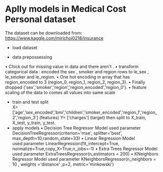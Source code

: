 # Aplly models in Medical Cost Personal dataset

The dataset can be downloaded from:
https://www.kaggle.com/mirichoi0218/insurance

- load dataset
  
- data prepossessing
  
•	Chick out for missing value in data and there aren’t .
•	transform categorical data :
	encoded the sex , smoker and region rows to le_sex , le_smoker and le_region.
•	One hot encoding in array that has region_encoded to 3 (region_0, region_1, region_2, region_3).
•	Finally dropped ('sex','smoker','region','region_encoded','region_0').
•	feature scaling of the data to comes all values into same scale
- train and test split  
	X= ['age','sex_encoded','bmi','children','smoker_encoded','region_1','region_2','region_3'] (features)
	Y= ['charges'] (target)
	then split to X_train, X_test, y_train, y_test.
- apply models 
•	Decision Tree Regressor Model
	 used parameter DecisionTreeRegressor(criterion='mse', splitter='best', max_depth=10,random_state=33)
•	Linear Regression Model  
	 used parameter LinearRegression(fit_intercept=True, normalize=True,copy_X=True,n_jobs=-1) 
•	Extra Trees Regressor Model
	used parameter ExtraTreesRegressor(n_estimators = 200)
•	KNeighbors Regressor Model
	used parameter KNeighborsRegressor(n_neighbors = 10 , weights ='distance' ,p=2, metric='minkowski')

